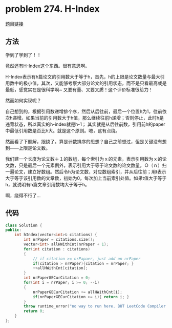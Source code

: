 # problem 274. H-Index

[题目链接](https://leetcode.com/problems/h-index/)

## 方法

学到了学到了！！

竟然还有H-Index这个东西。很有意思啊。

H-Index表示有h篇论文的引用数大于等于h，首先，h的上限是论文数量与最大引用数中的极小值，其次，又能够考察大部分论文的引用状态，而不是只看最高或是最低，感觉实在是很科学啊~ 又要有量、又要又质！这个评价标准很给力！

然而如何实现呢？

自己想到的，根据引用数递增排个序，然后从后往前，最后一个位置h为1，往前依次h递增。如果当前的引用数大于h值，那么继续往前h递增；否则停止，此时h是违背状态，所以真实的h-index就是h-1； 其实就是从后往前数，引用前h的paper中最低引用数是否比h大。就是这个原则。嗯，这有点绕。

然而看了下题解，跟绕了。算是计数排序的思想？自己之前想过，但是关键没有想到——上限是论文数。

我们建一个长度为论文数＋１的数组，每个索引为ｘ的元素，表示引用数为ｘ的论文数，只是最后一个元素例外，表示引用大于等于论文数的论文数量。Ｏ（ｎ）扫一遍论文，建立好数组。然后令h为论文数，对应数组索引，并从后往前；用t表示大于等于该引用数的文章数，初始为0，每次加上当前索引处值。如果t值大于等于h，就说明有h篇文章引用数均大于等于h。

啊，绕得不行了...

## 代码

```C++
class Solution {
public:
    int hIndex(vector<int>& citations) {
        int nrPaper = citations.size();
        vector<int> allHWithCnt(nrPaper + 1);
        for(int citation : citations)
        {
            // if citation >= nrPapaer, just add on nrPaper
            if(citation > nrPaper){citation = nrPaper; }
            ++allHWithCnt[citation];
        }
        int nrPaperGECurCitation = 0;
        for(int i = nrPaper; i >= 0; --i)
        {
            nrPaperGECurCitation += allHWithCnt[i];
            if(nrPaperGECurCitation >= i){ return i; }
        }
        throw runtime_error("no way to run here. BUT LeetCode Compiler is SB.");
        return 0;
    }
};
```